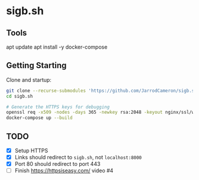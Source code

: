 # sigb.sh

## Tools

apt update
apt install -y docker-compose

## Getting Starting

Clone and startup:

```sh
git clone --recurse-submodules 'https://github.com/JarrodCameron/sigb.sh'
cd sigb.sh

# Generate the HTTPS keys for debugging
openssl req -x509 -nodes -days 365 -newkey rsa:2048 -keyout nginx/ssl/www.key -out nginx/ssl/www.crt
docker-compose up --build
```

## TODO

- [x] Setup HTTPS
- [x] Links should redirect to `sigb.sh`, not `localhost:8000`
- [x] Port 80 should redirect to port 443
- [ ] Finish https://httpsiseasy.com/ video #4
